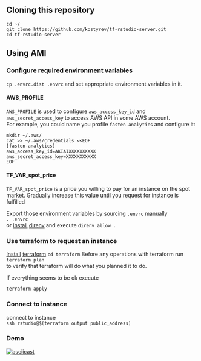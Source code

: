 ## Cloning this repository
```
cd ~/
git clone https://github.com/kostyrev/tf-rstudio-server.git
cd tf-rstudio-server
```

## Using AMI

### Configure required environment variables
`cp .envrc.dist .envrc`
and set appropriate environment variables in it.  

#### AWS_PROFILE
`AWS_PROFILE` is used to configure `aws_access_key_id` and `aws_secret_access_key` to access AWS API in some AWS account.  
For example, you could name you profile `fasten-analytics` and configure it:
```
mkdir ~/.aws/
cat >> ~/.aws/credentials <<EOF
[fasten-analytics]
aws_access_key_id=AKIAIXXXXXXXXXX
aws_secret_access_key=XXXXXXXXXXX
EOF
```
#### TF_VAR_spot_price
`TF_VAR_spot_price` is a price you willing to pay for an instance on the spot market.
Gradually increase this value until you request for instance is fulfilled

Export those environment variables by sourcing `.envrc` manually  
`. .envrc`  
or [install](https://github.com/kostyrev/ansible-role-direnv#install-from-github) [direnv](https://github.com/direnv/direnv) and execute
`direnv allow .`

### Use terraform to request an instance
[Install](https://github.com/kostyrev/ansible-role-terraform) [terraform](https://www.terraform.io/)
`cd terraform`
Before any operations with terraform run  
`terraform plan`  
to verify that terraform will do what you planned it to do.

If everything seems to be ok execute
```
terraform apply
```

### Connect to instance
connect to instance  
`ssh rstudio@$(terraform output public_address)`  

### Demo
[![asciicast](https://asciinema.org/a/0rvnu96wixgr1hqdk7x0tkzri.png)](https://asciinema.org/a/0rvnu96wixgr1hqdk7x0tkzri)
